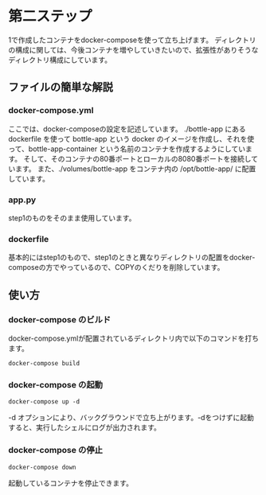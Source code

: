 # 第二ステップ
1で作成したコンテナをdocker-composeを使って立ち上げます。
ディレクトリの構成に関しては、今後コンテナを増やしていきたいので、拡張性がありそうなディレクトリ構成にしています。

## ファイルの簡単な解説
### docker-compose.yml
ここでは、docker-composeの設定を記述しています。
./bottle-app にある dockerfile を使って bottle-app という docker のイメージを作成し、それを使って、bottle-app-container という名前のコンテナを作成するようにしています。
そして、そのコンテナの80番ポートとローカルの8080番ポートを接続しています。
また、./volumes/bottle-app をコンテナ内の /opt/bottle-app/ に配置しています。

### app.py
step1のものをそのまま使用しています。

### dockerfile
基本的にはstep1のもので、step1のときと異なりディレクトリの配置をdocker-composeの方でやっているので、COPYのくだりを削除しています。

## 使い方
### docker-compose のビルド
docker-compose.ymlが配置されているディレクトリ内で以下のコマンドを打ちます。
```
docker-compose build
```

### docker-compose の起動
```
docker-compose up -d
```
-d オプションにより、バックグラウンドで立ち上がります。-dをつけずに起動すると、実行したシェルにログが出力されます。

### docker-compose の停止
```
docker-compose down
```
起動しているコンテナを停止できます。